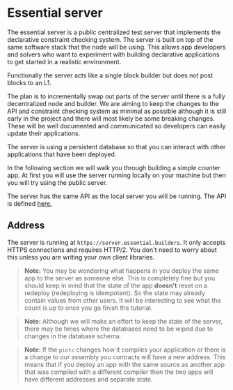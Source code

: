 # Essential server
The essential server is a public centralized test server that implements the declarative constraint checking system. The server is built on top of the same software stack that the node will be using. This allows app developers and solvers who want to experiment with building declarative applications to get started in a realistic environment.

Functionally the server acts like a single block builder but does not post blocks to an L1.

The plan is to incrementally swap out parts of the server until there is a fully decentralized node and builder. We are aiming to keep the changes to the API and constraint checking system as minimal as possible although it is still early in the project and there will most likely be some breaking changes. These will be well documented and communicated so developers can easily update their applications.

The server is using a persistent database so that you can interact with other applications that have been deployed.

In the following section we will walk you through building a simple counter app. At first you will use the server running locally on your machine but then you will try using the public server.

The server has the same API as the local server you will be running. The API is defined [here.](https://github.com/essential-contributions/essential-server/blob/main/crates/rest-server/README.md#api)

## Address
The server is running at `https://server.essential.builders`. It only accepts HTTPS connections and requires HTTP/2. You don't need to worry about this unless you are writing your own client libraries.

> **Note:** You may be wondering what happens in you deploy the same app to the server as someone else. This is completely fine but you should keep in mind that the state of the app **doesn't** reset on a redeploy (redeploying is idempotent). So the state may already contain values from other users. It will be interesting to see what the count is up to once you go finish the tutorial.

> **Note:** Although we will make an effort to keep the state of the server, there may be times where the databases need to be wiped due to changes in the database schema.

> **Note:** If the `pintc` changes how it compiles your application or there is a change to our assembly you contracts will have a new address. This means that if you deploy an app with the same source as another app that was compiled with a different compiler then the two apps will have different addresses and separate state. 